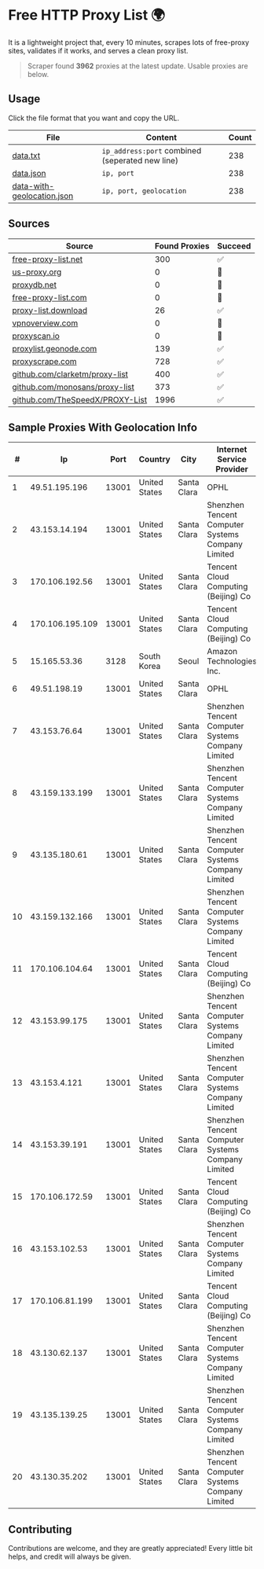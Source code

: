 
# Free HTTP Proxy List 🌍

It is a lightweight project that, every 10 minutes, scrapes lots of free-proxy sites, validates if it works, and serves a clean proxy list.


> Scraper found **3962** proxies at the latest update. Usable proxies are below.

## Usage

Click the file format that you want and copy the URL.


|File|Content|Count|
|----|-------|-----|
|[data.txt](https://raw.githubusercontent.com/themiralay/Proxy-List-World/master/data.txt)|`ip_address:port` combined (seperated new line)|238|
|[data.json](https://raw.githubusercontent.com/themiralay/Proxy-List-World/master/data.json)|`ip, port`|238|
|[data-with-geolocation.json](https://raw.githubusercontent.com/themiralay/Proxy-List-World/master/data-with-geolocation.json)|`ip, port, geolocation`|238|

## Sources

|Source|Found Proxies|Succeed|
|------|-------------|-------|
|[free-proxy-list.net](https://free-proxy-list.net)|300|✅|
|[us-proxy.org](https://www.us-proxy.org)|0|🚫|
|[proxydb.net](http://proxydb.net)|0|🚫|
|[free-proxy-list.com](https://free-proxy-list.com/?page=&port=&type%5B%5D=http&type%5B%5D=https&up_time=0&search=Search)|0|🚫|
|[proxy-list.download](https://www.proxy-list.download/HTTP)|26|✅|
|[vpnoverview.com](https://vpnoverview.com/privacy/anonymous-browsing/free-proxy-servers)|0|🚫|
|[proxyscan.io](https://www.proxyscan.io)|0|🚫|
|[proxylist.geonode.com](https://proxylist.geonode.com/api/proxy-list?limit=300&page=1&sort_by=lastChecked&sort_type=desc&protocols=http,https)|139|✅|
|[proxyscrape.com](https://api.proxyscrape.com/v2/?request=displayproxies&protocol=http&timeout=10000&country=all&ssl=all&anonymity=all)|728|✅|
|[github.com/clarketm/proxy-list](https://raw.githubusercontent.com/clarketm/proxy-list/master/proxy-list-raw.txt)|400|✅|
|[github.com/monosans/proxy-list](https://raw.githubusercontent.com/monosans/proxy-list/main/proxies/http.txt)|373|✅|
|[github.com/TheSpeedX/PROXY-List](https://raw.githubusercontent.com/TheSpeedX/PROXY-List/master/http.txt)|1996|✅|


## Sample Proxies With Geolocation Info

|#|Ip|Port|Country|City|Internet Service Provider|
|-|--|----|-------|----|-------------------------|
|1|49.51.195.196|13001|United States|Santa Clara|OPHL|
|2|43.153.14.194|13001|United States|Santa Clara|Shenzhen Tencent Computer Systems Company Limited|
|3|170.106.192.56|13001|United States|Santa Clara|Tencent Cloud Computing (Beijing) Co|
|4|170.106.195.109|13001|United States|Santa Clara|Tencent Cloud Computing (Beijing) Co|
|5|15.165.53.36|3128|South Korea|Seoul|Amazon Technologies Inc.|
|6|49.51.198.19|13001|United States|Santa Clara|OPHL|
|7|43.153.76.64|13001|United States|Santa Clara|Shenzhen Tencent Computer Systems Company Limited|
|8|43.159.133.199|13001|United States|Santa Clara|Shenzhen Tencent Computer Systems Company Limited|
|9|43.135.180.61|13001|United States|Santa Clara|Shenzhen Tencent Computer Systems Company Limited|
|10|43.159.132.166|13001|United States|Santa Clara|Shenzhen Tencent Computer Systems Company Limited|
|11|170.106.104.64|13001|United States|Santa Clara|Tencent Cloud Computing (Beijing) Co|
|12|43.153.99.175|13001|United States|Santa Clara|Shenzhen Tencent Computer Systems Company Limited|
|13|43.153.4.121|13001|United States|Santa Clara|Shenzhen Tencent Computer Systems Company Limited|
|14|43.153.39.191|13001|United States|Santa Clara|Shenzhen Tencent Computer Systems Company Limited|
|15|170.106.172.59|13001|United States|Santa Clara|Tencent Cloud Computing (Beijing) Co|
|16|43.153.102.53|13001|United States|Santa Clara|Shenzhen Tencent Computer Systems Company Limited|
|17|170.106.81.199|13001|United States|Santa Clara|Tencent Cloud Computing (Beijing) Co|
|18|43.130.62.137|13001|United States|Santa Clara|Shenzhen Tencent Computer Systems Company Limited|
|19|43.135.139.25|13001|United States|Santa Clara|Shenzhen Tencent Computer Systems Company Limited|
|20|43.130.35.202|13001|United States|Santa Clara|Shenzhen Tencent Computer Systems Company Limited|



## Contributing

Contributions are welcome, and they are greatly appreciated! Every
little bit helps, and credit will always be given.

